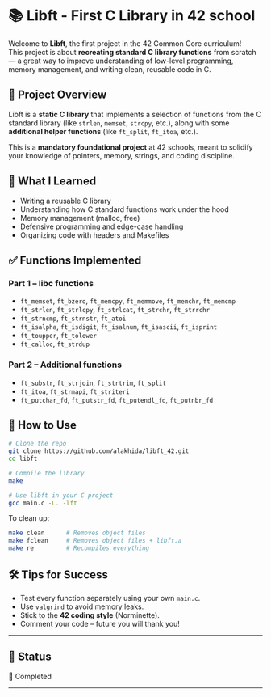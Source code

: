 # 📚 Libft - First C Library in 42 school

Welcome to **Libft**, the first project in the 42 Common Core curriculum!  
This project is about **recreating standard C library functions** from scratch — a great way to improve understanding of low-level programming, memory management, and writing clean, reusable code in C.

## 🚀 Project Overview

Libft is a **static C library** that implements a selection of functions from the C standard library (like `strlen`, `memset`, `strcpy`, etc.), along with some **additional helper functions** (like `ft_split`, `ft_itoa`, etc.).

This is a **mandatory foundational project** at 42 schools, meant to solidify your knowledge of pointers, memory, strings, and coding discipline.

## 🧠 What I Learned

- Writing a reusable C library
- Understanding how C standard functions work under the hood
- Memory management (malloc, free)
- Defensive programming and edge-case handling
- Organizing code with headers and Makefiles

## ✅ Functions Implemented

### Part 1 – libc functions
- `ft_memset`, `ft_bzero`, `ft_memcpy`, `ft_memmove`, `ft_memchr`, `ft_memcmp`
- `ft_strlen`, `ft_strlcpy`, `ft_strlcat`, `ft_strchr`, `ft_strrchr`
- `ft_strncmp`, `ft_strnstr`, `ft_atoi`
- `ft_isalpha`, `ft_isdigit`, `ft_isalnum`, `ft_isascii`, `ft_isprint`
- `ft_toupper`, `ft_tolower`
- `ft_calloc`, `ft_strdup`

### Part 2 – Additional functions
- `ft_substr`, `ft_strjoin`, `ft_strtrim`, `ft_split`
- `ft_itoa`, `ft_strmapi`, `ft_striteri`
- `ft_putchar_fd`, `ft_putstr_fd`, `ft_putendl_fd`, `ft_putnbr_fd`

## 🔧 How to Use

```bash
# Clone the repo
git clone https://github.com/alakhida/libft_42.git
cd libft

# Compile the library
make

# Use libft in your C project
gcc main.c -L. -lft
```

To clean up:
```bash
make clean      # Removes object files
make fclean     # Removes object files + libft.a
make re         # Recompiles everything
```

## 🛠 Tips for Success

- Test every function separately using your own `main.c`.
- Use `valgrind` to avoid memory leaks.
- Stick to the **42 coding style** (Norminette).
- Comment your code – future you will thank you!

---

## 📍 Status
🔳 Completed  


---


